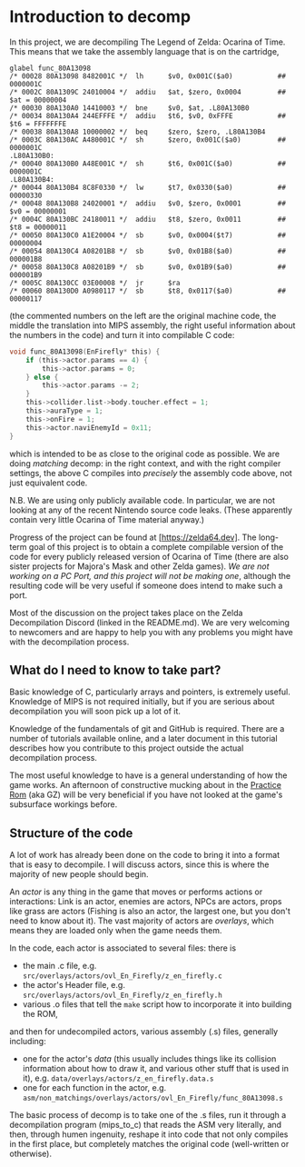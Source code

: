 # Introduction to decomp

In this project, we are decompiling The Legend of Zelda: Ocarina of Time. This means that we take the assembly language that is on the cartridge,

```
glabel func_80A13098
/* 00028 80A13098 8482001C */  lh      $v0, 0x001C($a0)           ## 0000001C
/* 0002C 80A1309C 24010004 */  addiu   $at, $zero, 0x0004         ## $at = 00000004
/* 00030 80A130A0 14410003 */  bne     $v0, $at, .L80A130B0
/* 00034 80A130A4 244EFFFE */  addiu   $t6, $v0, 0xFFFE           ## $t6 = FFFFFFFE
/* 00038 80A130A8 10000002 */  beq     $zero, $zero, .L80A130B4
/* 0003C 80A130AC A480001C */  sh      $zero, 0x001C($a0)         ## 0000001C
.L80A130B0:
/* 00040 80A130B0 A48E001C */  sh      $t6, 0x001C($a0)           ## 0000001C
.L80A130B4:
/* 00044 80A130B4 8C8F0330 */  lw      $t7, 0x0330($a0)           ## 00000330
/* 00048 80A130B8 24020001 */  addiu   $v0, $zero, 0x0001         ## $v0 = 00000001
/* 0004C 80A130BC 24180011 */  addiu   $t8, $zero, 0x0011         ## $t8 = 00000011
/* 00050 80A130C0 A1E20004 */  sb      $v0, 0x0004($t7)           ## 00000004
/* 00054 80A130C4 A08201B8 */  sb      $v0, 0x01B8($a0)           ## 000001B8
/* 00058 80A130C8 A08201B9 */  sb      $v0, 0x01B9($a0)           ## 000001B9
/* 0005C 80A130CC 03E00008 */  jr      $ra
/* 00060 80A130D0 A0980117 */  sb      $t8, 0x0117($a0)           ## 00000117
```

(the commented numbers on the left are the original machine code, the middle the translation into MIPS assembly, the right useful information about the numbers in the code)
and turn it into compilable C code:

```C
void func_80A13098(EnFirefly* this) {
    if (this->actor.params == 4) {
        this->actor.params = 0;
    } else {
        this->actor.params -= 2;
    }
    this->collider.list->body.toucher.effect = 1;
    this->auraType = 1;
    this->onFire = 1;
    this->actor.naviEnemyId = 0x11;
}
```

which is intended to be as close to the original code as possible. We are doing *matching* decomp: in the right context, and with the right compiler settings, the above C compiles into *precisely* the assembly code above, not just equivalent code.

N.B. We are using only publicly available code. In particular, we are not looking at any of the recent Nintendo source code leaks. (These apparently contain very little Ocarina of Time material anyway.)

Progress of the project can be found at [https://zelda64.dev]. The long-term goal of this project is to obtain a complete compilable version of the code for every publicly released version of Ocarina of Time (there are also sister projects for Majora's Mask and other Zelda games). *We are not working on a PC Port, and this project will not be making one*, although the resulting code will be very useful if someone does intend to make such a port.

Most of the discussion on the project takes place on the Zelda Decompilation Discord (linked in the README.md). We are very welcoming to newcomers and are happy to help you with any problems you might have with the decompilation process.

## What do I need to know to take part?

Basic knowledge of C, particularly arrays and pointers, is extremely useful. Knowledge of MIPS is not required initially, but if you are serious about decompilation you will soon pick up a lot of it.

Knowledge of the fundamentals of git and GitHub is required. There are a number of tutorials available online, and a later document in this tutorial describes how you contribute to this project outside the actual decompilation process.

The most useful knowledge to have is a general understanding of how the game works. An afternoon of constructive mucking about in the [Practice Rom](http://practicerom.com) (aka GZ) will be very beneficial if you have not looked at the game's subsurface workings before.

## Structure of the code

A lot of work has already been done on the code to bring it into a format that is easy to decompile. I will discuss actors, since this is where the majority of new people should begin.

An *actor* is any thing in the game that moves or performs actions or interactions: Link is an actor, enemies are actors, NPCs are actors, props like grass are actors (Fishing is also an actor, the largest one, but you don't need to know about it). The vast majority of actors are *overlays*, which means they are loaded only when the game needs them.

In the code, each actor is associated to several files: there is
- the main .c file, e.g. `src/overlays/actors/ovl_En_Firefly/z_en_firefly.c`
- the actor's Header file, e.g. `src/overlays/actors/ovl_En_Firefly/z_en_firefly.h`
- various .o files that tell the `make` script how to incorporate it into building the ROM,

and then for undecompiled actors, various assembly (.s) files, generally including:
- one for the actor's *data* (this usually includes things like its collision information about how to draw it, and various other stuff that is used in it), e.g. `data/overlays/actors/z_en_firefly.data.s`
- one for each function in the actor, e.g. `asm/non_matchings/overlays/actors/ovl_En_Firefly/func_80A13098.s`

The basic process of decomp is to take one of the .s files, run it through a decompilation program (mips_to_c) that reads the ASM very literally, and then, through humen ingenuity, reshape it into code that not only compiles in the first place, but completely matches the original code (well-written or otherwise).
